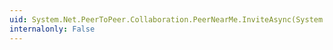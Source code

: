 ```yaml
---
uid: System.Net.PeerToPeer.Collaboration.PeerNearMe.InviteAsync(System.Object)
internalonly: False
---
```

